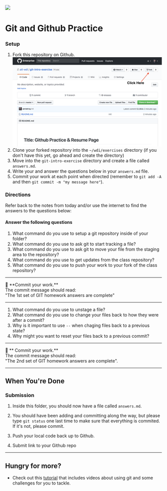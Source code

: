 ![](/ga_cog.png)

# Git and Github Practice
### Setup

1. Fork this repository on Github.
  ![](images/Fork.png)
2. Clone your forked repository into the `~/wdi/exercises` directory (if you don't have this yet, go ahead and create the directory)
3. Move into the `git-intro-exercise` directory and create a file called `answers.md`.
4. Write your and answer the questions below in your `answers.md` file.
5. Commit your work at each point when directed (remember to `git add -A` and then `git commit -m "my message here"`).

### Directions

Refer back to the notes from today and/or use the internet to find the answers to the questions below:

#### Answer the following questions

1. What command do you use to setup a git repository inside of your folder?
2. What command do you use to ask git to start tracking a file?
3. What command do you use to ask git to move your file from the staging area to the repository?<br>
4. What command do you use to get updates from the class repository?
5. What command do you use to push your work to your fork of the class repository?

<hr>
&#x1F534; **Commit your work.** <br>
The commit message should read: <br>
"The 1st set of GIT homework answers are complete"
<hr>

1. What command do you use to unstage a file?<br>
1. What command do you use to change your files back to how they were after a commit?<br>
1. Why is it important to use `--` when chaging files back to a previous state?<br>
1. Why might you want to reset your files back to a previous commit?<br>

<hr>
&#x1F534; ** Commit your work.** <br>
The commit message should read: <br>
"The 2nd set of GIT homework answers are complete".
<hr>

## When You're Done

### Submission

 1. Inside this folder, you should now have a file called `answers.md`.

 2. You should have been adding and committing along the way, but please type `git status` one last time to make sure that everything is commited. If it's not, please commit.

 3. Push your local code back up to Github.

 4. Submit link to your Github repo

---

## Hungry for more?

- Check out this [tutorial](http://gitreal.codeschool.com/?utm_source=github&utm_medium=codeschool_option&utm_campaign=trygit) that includes videos about using git and some challenges for you to tackle.
